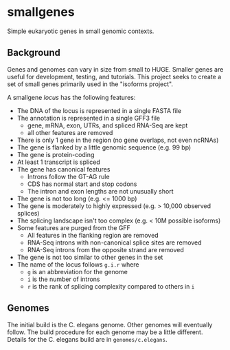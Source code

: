 smallgenes
==========

Simple eukaryotic genes in small genomic contexts.

## Background ##

Genes and genomes can vary in size from small to HUGE. Smaller genes are useful
for development, testing, and tutorials. This project seeks to create a set of
small genes primarily used in the "isoforms project".

A smallgene _locus_ has the following features:

- The DNA of the locus is represented in a single FASTA file
- The annotation is represented in a single GFF3 file
	- gene, mRNA, exon, UTRs, and spliced RNA-Seq are kept
	- all other features are removed
- There is only 1 gene in the region (no gene overlaps, not even ncRNAs)
- The gene is flanked by a little genomic sequence (e.g. 99 bp)
- The gene is protein-coding
- At least 1 transcript is spliced
- The gene has canonical features
	- Introns follow the GT-AG rule
	- CDS has normal start and stop codons
	- The intron and exon lengths are not unusually short
- The gene is not too long (e.g. <= 1000 bp)
- The gene is moderately to highly expressed (e.g. > 10,000 observed splices)
- The splicing landscape isn't too complex (e.g. < 10M possible isoforms)
- Some features are purged from the GFF
	- All features in the flanking region are removed
	- RNA-Seq introns with non-canonical splice sites are removed
	- RNA-Seq introns from the opposite strand are removed
- The gene is not too similar to other genes in the set
- The name of the locus follows `g.i.r` where
	- `g` is an abbreviation for the genome
	- `i` is the number of introns
	- `r` is the rank of splicing complexity compared to others in `i`


## Genomes ##

The initial build is the C. elegans genome. Other genomes will eventually
follow. The build procedure for each genome may be a little different. Details
for the C. elegans build are in `genomes/c.elegans`.
